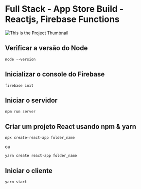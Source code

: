 # Full Stack - App Store Build - Reactjs, Firebase Functions

![This is the Project Thumbnail](/snap.png)

## Verificar a versão do Node

```
node --version
```

## Inicializar o console do Firebase

```
firebase init
```

## Iniciar o servidor

```
npm run server
```

## Criar um projeto React usando npm & yarn

```
npx create-react-app folder_name
```

ou

```
yarn create react-app folder_name
```

## Iniciar o cliente

```
yarn start
```

